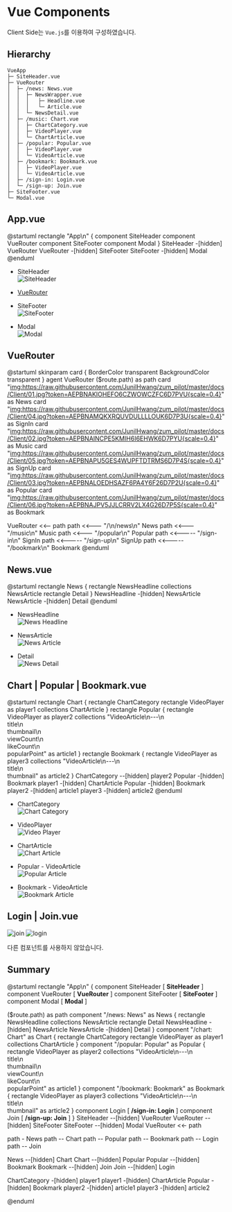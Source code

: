 # Vue Components

Client Side는 `Vue.js`를 이용하여 구성하였습니다.

## Hierarchy

```{4,9,12,15,18,19}
VueApp
├─ SiteHeader.vue
├─ VueRouter
│  ├─ /news: News.vue 
│  │  ├─ NewsWrapper.vue
│  │  │   ├─ Headline.vue
│  │  │   └─ Article.vue 
│  │  └─ NewsDetail.vue
│  ├─ /music: Chart.vue
│  │  ├─ ChartCategory.vue 
│  │  ├─ VideoPlayer.vue 
│  │  └─ ChartArticle.vue
│  ├─ /popular: Popular.vue
│  │  ├─ VideoPlayer.vue
│  │  └─ VideoArticle.vue
│  ├─ /bookmark: Bookmark.vue
│  │  ├─ VideoPlayer.vue 
│  │  └─ VideoArticle.vue
│  ├─ /sign-in: Login.vue
│  └─ /sign-up: Join.vue
├─ SiteFooter.vue
└─ Modal.vue
```

## App.vue

@startuml
rectangle "App\n" {
  component SiteHeader
  component VueRouter
  component SiteFooter
  component Modal
}
SiteHeader -[hidden] VueRouter
VueRouter -[hidden] SiteFooter
SiteFooter -[hidden] Modal
@enduml

- SiteHeader\
  ![SiteHeader](./header.jpg)

- [VueRouter](#vuerouter)

- SiteFooter\
  ![SiteFooter](./footer.jpg)

- Modal\
  ![Modal](./modal.jpg)


## VueRouter

@startuml
skinparam card {
   BorderColor transparent
   BackgroundColor transparent
}
agent VueRouter
($route.path) as path
card "<img:https://raw.githubusercontent.com/JunilHwang/zum_pilot/master/docs/Client/01.jpg?token=AEPBNAKIOHEFO6CZWOWCZFC6D7PVU{scale=0.4}>" as News
card "<img:https://raw.githubusercontent.com/JunilHwang/zum_pilot/master/docs/Client/04.jpg?token=AEPBNAMQKXRQUVDULLLLOUK6D7P3U{scale=0.4}>" as SignIn
card "<img:https://raw.githubusercontent.com/JunilHwang/zum_pilot/master/docs/Client/02.jpg?token=AEPBNAINCPE5KMIH6I6EHWK6D7PYU{scale=0.4}>" as Music
card "<img:https://raw.githubusercontent.com/JunilHwang/zum_pilot/master/docs/Client/05.jpg?token=AEPBNAPU5GES4WUPFTDTRMS6D7P4S{scale=0.4}>" as SignUp
card "<img:https://raw.githubusercontent.com/JunilHwang/zum_pilot/master/docs/Client/03.jpg?token=AEPBNALOEDHSAZF6PA4Y6F26D7P2U{scale=0.4}>" as Popular
card "<img:https://raw.githubusercontent.com/JunilHwang/zum_pilot/master/docs/Client/06.jpg?token=AEPBNAJPV5JJLCRRV2LX4G26D7P5S{scale=0.4}>" as Bookmark

VueRouter <<-- path
path <<--- "/\n/news\n" News
path <<--- "/music\n" Music
path <<--- "/popular\n" Popular
path <<----- "/sign-in\n" SignIn
path <<----- "/sign-up\n" SignUp
path <<----- "/bookmark\n" Bookmark
@enduml

## News.vue
@startuml
rectangle News {
  rectangle NewsHeadline
  collections NewsArticle
  rectangle Detail
}
NewsHeadline -[hidden] NewsArticle
NewsArticle -[hidden] Detail
@enduml

- NewsHeadline\
  ![News Headline](./headline.jpg)

- NewsArticle\
  ![News Article](./news_article.jpg)

- Detail\
  ![News Detail](./news_detail.jpg)

## Chart | Popular | Bookmark.vue
@startuml
rectangle Chart {
  rectangle ChartCategory
  rectangle VideoPlayer as player1
  collections ChartArticle
}
rectangle Popular {
  rectangle VideoPlayer as player2
  collections "VideoArticle\n---\n\
  title\n\
  thumbnail\n\
  viewCount\n\
  likeCount\n\
  popularPoint" as article1
}
rectangle Bookmark {
  rectangle VideoPlayer as player3
  collections "VideoArticle\n---\n\
  title\n\
  thumbnail" as article2
}
ChartCategory --[hidden] player2
Popular -[hidden] Bookmark
player1 -[hidden] ChartArticle
Popular -[hidden] Bookmark
player2 -[hidden] article1
player3 -[hidden] article2
@enduml

- ChartCategory\
  ![Chart Category](./chart_category.jpg)

- VideoPlayer\
  ![Video Player](./player.jpg)

- ChartArticle\
  ![Chart Article](./chart_article.jpg)

- Popular - VideoArticle\
  ![Popular Article](./popular_article.jpg)

- Bookmark - VideoArticle\
  ![Bookmark Article](./bookmark_article.jpg)

## Login | Join.vue

![join](./join.jpg)
![login](./login.jpg)

다른 컴포넌트를 사용하지 않았습니다.

## Summary

@startuml
rectangle "App\n" {
  component SiteHeader [
   **SiteHeader**
  ]
  component VueRouter [
   **VueRouter**
  ]
  component SiteFooter [
   **SiteFooter**
  ]
  component Modal [
   **Modal**
  ]
  
  ($route.path) as path
  component "/news: News" as News {
    rectangle NewsHeadline
    collections NewsArticle
    rectangle Detail
    NewsHeadline -[hidden] NewsArticle
    NewsArticle -[hidden] Detail
  }
  component "/chart: Chart" as Chart {
    rectangle ChartCategory
    rectangle VideoPlayer as player1
    collections ChartArticle
  }
  component "/popular: Popular" as Popular {
    rectangle VideoPlayer as player2
    collections "VideoArticle\n---\n\
    title\n\
    thumbnail\n\
    viewCount\n\
    likeCount\n\
    popularPoint" as article1
  }
  component "/bookmark: Bookmark" as Bookmark {
    rectangle VideoPlayer as player3
    collections "VideoArticle\n---\n\
    title\n\
    thumbnail" as article2
  }
  component Login [
    **/sign-in: Login**
  ]
  component Join [
    **/sign-up: Join**
  ]
}
SiteHeader --[hidden] VueRouter
VueRouter --[hidden] SiteFooter
SiteFooter --[hidden] Modal
VueRouter <<- path

path - News
path -- Chart
path -- Popular
path -- Bookmark
path -- Login
path -- Join

News --[hidden] Chart
Chart --[hidden] Popular
Popular --[hidden] Bookmark
Bookmark --[hidden] Join
Join --[hidden] Login

ChartCategory -[hidden] player1
player1 -[hidden] ChartArticle
Popular -[hidden] Bookmark
player2 -[hidden] article1
player3 -[hidden] article2

@enduml